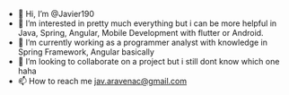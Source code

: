 - 👋 Hi, I’m @Javier190
- 👀 I’m interested in pretty much everything but i can be more helpful in Java, Spring, Angular, Mobile Development with flutter or Android. 
- 🌱 I’m currently working as a programmer analyst with knowledge in Spring Framework, Angular basically
- 💞️ I’m looking to collaborate on a project but i still dont know which one haha
- 📫 How to reach me jav.aravenac@gmail.com 

